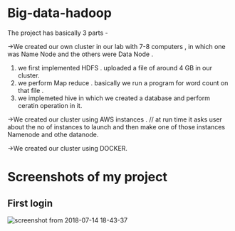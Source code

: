 # Big-data-hadoop
The project has basically 3 parts -

->We created our own cluster in our lab with 7-8 computers , in which one was Name Node and the others were Data Node .
  1. we first implemented HDFS . uploaded a file of around 4 GB in our cluster.
  2. we perform Map reduce . basically we run a program for word count on that file .
  3. we implemeted hive in which we created a database and perform ceratin operation in it.

->We created our cluster using AWS instances . // at run time it asks user about the no of instances to launch and then make one of those instances Namenode and othe datanode.

->We created our cluster using DOCKER.

# Screenshots of my project
## First login 

![screenshot from 2018-07-14 18-43-37](https://user-images.githubusercontent.com/20671151/42725439-059591d4-87a1-11e8-9078-f41e58ba47a2.png)
